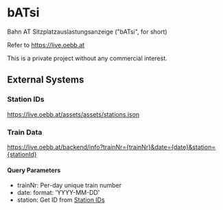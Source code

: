 # bATsi
Bahn AT Sitzplatzauslastungsanzeige ("bATsi", for short)

Refer to https://live.oebb.at

This is a private project without any commercial interest.

## External Systems

### Station IDs
https://live.oebb.at/assets/assets/stations.json

### Train Data
https://live.oebb.at/backend/info?trainNr={trainNr}&date={date}&station={stationId}

#### Query Parameters
- trainNr: Per-day unique train number
- date: format: 'YYYY-MM-DD'
- station: Get ID from [Station IDs](#station-ids)
